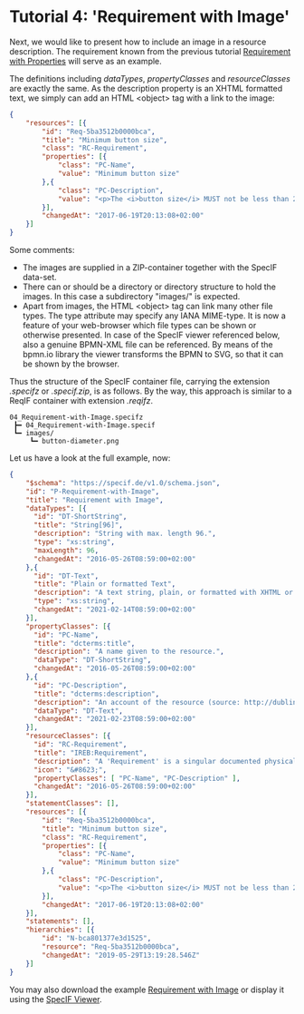 # Tutorial 4: 'Requirement with Image'

Next, we would like to present how to include an image in a resource description. The requirement known from the previous tutorial [Requirement with Properties](./03_Requirement-with-Properties.md) will serve as an example.

The definitions including *dataTypes*, *propertyClasses* and *resourceClasses* are exactly the same. As the description property is an XHTML formatted text, we simply can add an HTML &lt;object&gt; tag with a link to the image:

```json
{
    "resources": [{
        "id": "Req-5ba3512b0000bca",
        "title": "Minimum button size",
        "class": "RC-Requirement",
        "properties": [{
            "class": "PC-Name",
            "value": "Minimum button size"
        },{
            "class": "PC-Description",
            "value": "<p>The <i>button size</i> MUST not be less than 20mm in diameter.</p><p><object data=\"images/button-diameter.png\" type=\"image/png\">Diameter in different Forms</object></p>"
        }],
        "changedAt": "2017-06-19T20:13:08+02:00"
    }]
}
```

Some comments:
- The images are supplied in a ZIP-container together with the SpecIF data-set.
- There can or should be a directory or directory structure to hold the images. In this case a subdirectory \"images/\" is expected. 
- Apart from images, the HTML &lt;object&gt; tag can link many other file types. The type attribute may specify any IANA MIME-type. It is now a feature of your web-browser which file types can be shown or otherwise presented. In case of the SpecIF viewer referenced below, also a genuine BPMN-XML file can be referenced. By means of the bpmn.io library the viewer transforms the BPMN to SVG, so that it can be shown by the browser.


Thus the structure of the SpecIF container file, carrying the extension *.specifz* or *.specif.zip*, is as follows. By the way, this approach is similar to a ReqIF container with extension *.reqifz*.

```
04_Requirement-with-Image.specifz
 ┣━ 04_Requirement-with-Image.specif
 ┗━ images/
     ┗━ button-diameter.png
```


Let us have a look at the full example, now:

```json
{
    "$schema": "https://specif.de/v1.0/schema.json",
    "id": "P-Requirement-with-Image",
    "title": "Requirement with Image",
    "dataTypes": [{
      "id": "DT-ShortString",
      "title": "String[96]",
      "description": "String with max. length 96.",
      "type": "xs:string",
      "maxLength": 96,
      "changedAt": "2016-05-26T08:59:00+02:00"
    },{
      "id": "DT-Text",
      "title": "Plain or formatted Text",
      "description": "A text string, plain, or formatted with XHTML or markdown",
      "type": "xs:string",
      "changedAt": "2021-02-14T08:59:00+02:00"
    }],
    "propertyClasses": [{
      "id": "PC-Name",
      "title": "dcterms:title",
      "description": "A name given to the resource.",
      "dataType": "DT-ShortString",
      "changedAt": "2016-05-26T08:59:00+02:00"
    },{
      "id": "PC-Description",
      "title": "dcterms:description",
      "description": "An account of the resource (source: http://dublincore.org/documents/dcmi-terms/). Descriptive text represented in plain or rich text using XHTML or Markdown. SHOULD include only content that is valid and suitable inside an XHTML &lt;div&gt; element (source: http://open-services.net/).",
      "dataType": "DT-Text",
      "changedAt": "2021-02-23T08:59:00+02:00"
    }],
    "resourceClasses": [{
      "id": "RC-Requirement",
      "title": "IREB:Requirement",
      "description": "A 'Requirement' is a singular documented physical and functional need that a particular design, product or process must be able to perform.",
      "icon": "&#8623;",
      "propertyClasses": [ "PC-Name", "PC-Description" ],
      "changedAt": "2016-05-26T08:59:00+02:00"
    }],
    "statementClasses": [],
    "resources": [{
        "id": "Req-5ba3512b0000bca",
        "title": "Minimum button size",
        "class": "RC-Requirement",
        "properties": [{
            "class": "PC-Name",
            "value": "Minimum button size"
        },{
            "class": "PC-Description",
            "value": "<p>The <i>button size</i> MUST not be less than 20mm in diameter.</p><p><object data=\"images/button-diameter.png\" type=\"image/png\">Diameter in different Forms</object></p>"
        }],
        "changedAt": "2017-06-19T20:13:08+02:00"
    }],
    "statements": [],
    "hierarchies": [{
        "id": "N-bca801377e3d1525",
        "resource": "Req-5ba3512b0000bca",
        "changedAt": "2019-05-29T13:19:28.546Z"
    }]
}
```


You may also download the example [Requirement with Image](http://specif.de/examples/04_Requirement-with-Image.specifz) or display it using the [SpecIF Viewer](http://specif.de/apps/view#import=../examples/04_Requirement-with-Image.specifz).

